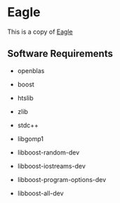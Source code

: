 # Eagle

This is a copy of [Eagle][0]

## Software Requirements

* openblas
* boost
* htslib
* zlib
* stdc++
* libgomp1

* libboost-random-dev
* libboost-iostreams-dev
* libboost-program-options-dev
* libboost-all-dev

[0]: https://data.broadinstitute.org/alkesgroup/Eagle/
